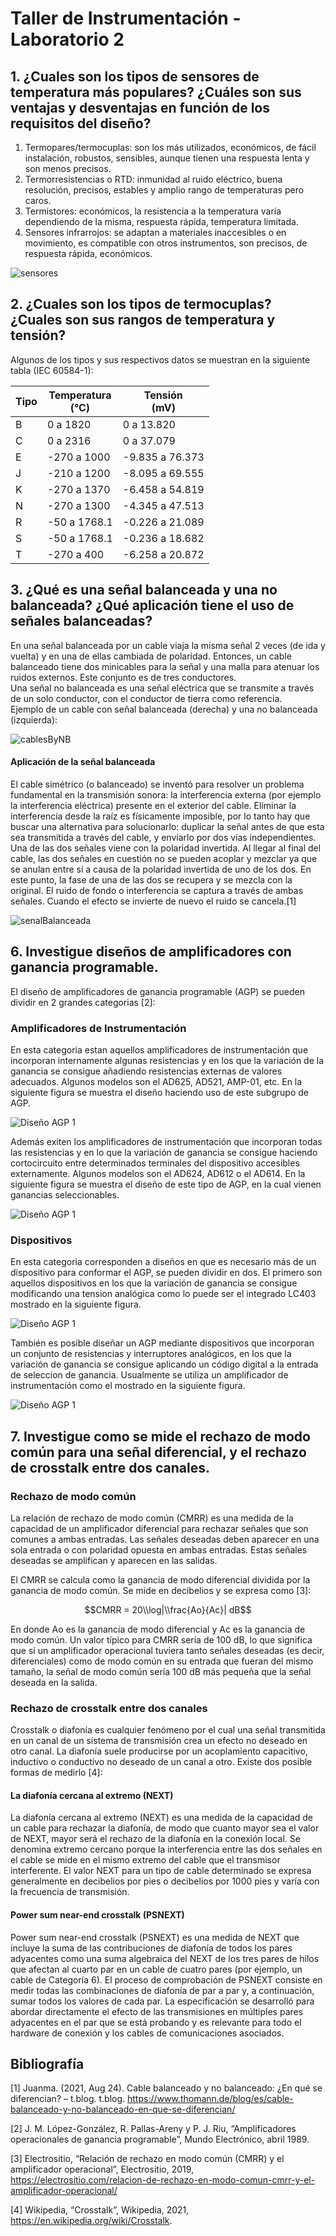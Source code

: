 # Taller de Instrumentación - Laboratorio 2

## 1. ¿Cuales son los tipos de sensores de temperatura más populares? ¿Cuáles son sus ventajas y desventajas en función de los requisitos del diseño? 
1. Termopares/termocuplas: son los más utilizados, económicos, de fácil instalación, robustos, sensibles, aunque tienen una respuesta lenta y son menos precisos.
1. Termorresistencias o RTD: inmunidad al ruido eléctrico, buena resolución, precisos, estables y amplio rango de temperaturas pero caros. 
1. Termistores: económicos, la resistencia a la temperatura varía dependiendo de la misma, respuesta rápida, temperatura limitada. 
1. Sensores infrarrojos: se adaptan a materiales inaccesibles o en movimiento, es compatible con otros instrumentos, son precisos, de respuesta rápida, económicos.

![sensores](https://github.com/AndreyMZ20/Taller_Instru_Lab2/blob/main/Img/sensores.png)

## 2.	¿Cuales son los tipos de termocuplas? ¿Cuales son sus rangos de temperatura y tensión? 

Algunos de los tipos y sus respectivos datos se muestran en la siguiente tabla (IEC 60584-1): 

|Tipo|Temperatura<br>(°C)|Tensión<br>(mV)|
| -- |   -------- |  -----------  |
|B   |  0 a 1820  |   0 a 13.820  |
|C   |  0 a 2316  |  0 a 37.079   |
|E   | -270 a 1000|-9.835 a 76.373|
|J   | -210 a 1200|-8.095 a 69.555|
|K   | -270 a 1370|-6.458 a 54.819|
|N   | -270 a 1300|-4.345 a 47.513|
|R   |-50 a 1768.1|-0.226 a 21.089|
|S   |-50 a 1768.1|-0.236 a 18.682|
|T   | -270 a 400 |-6.258 a 20.872|

## 3.	¿Qué es una señal balanceada y una no balanceada? ¿Qué aplicación tiene el uso de señales balanceadas?

En una señal balanceada por un cable viaja la misma señal 2 veces (de ida y vuelta) y en una de ellas cambiada de polaridad. Entonces, un cable balanceado tiene dos minicables para la señal y una malla para atenuar los ruidos externos. Este conjunto es de tres conductores. <br>
Una señal no balanceada es una señal eléctrica que se transmite a través de un solo conductor, con el conductor de tierra como referencia.
<br>Ejemplo de un cable con señal balanceada (derecha) y una no balanceada (izquierda):

![cablesByNB](https://github.com/AndreyMZ20/Taller_Instru_Lab2/blob/main/Img/cablesByNB.png)

#### Aplicación de la señal balanceada

El cable simétrico (o balanceado) se inventó para resolver un problema fundamental en la transmisión sonora:  la interferencia externa (por ejemplo la interferencia eléctrica) presente en el exterior del cable. Eliminar la interferencia desde la raíz es físicamente imposible, por lo tanto hay que buscar una alternativa para solucionarlo: duplicar la señal antes de que esta sea transmitida a través del cable, y enviarlo por dos vías independientes. Una de las dos señales viene con la polaridad invertida.
Al llegar al final del cable, las dos señales en cuestión no se pueden acoplar y mezclar ya que se anulan entre sí a causa de la polaridad invertida de uno de los dos. En este punto, la fase de una de las dos se recupera y se mezcla con la original. El ruido de fondo o interferencia se captura a través de ambas señales. Cuando el efecto se invierte de nuevo el ruido se cancela.[1]

![senalBalanceada](https://github.com/AndreyMZ20/Taller_Instru_Lab2/blob/main/Img/senalBalanceada.png)

## 6. Investigue diseños de amplificadores con ganancia programable.
El diseño de amplificadores de ganancia programable (AGP) se pueden dividir en 2 grandes categorias [2]:

### Amplificadores de Instrumentación 

En esta categoria estan aquellos amplificadores de instrumentación que incorporan internamente algunas resistencias y en los que la variación de la ganancia se consigue añadiendo resistencias externas de valores adecuados. Algunos modelos son el AD625, AD521, AMP-01, etc. En la siguiente figura se muestra el diseño haciendo uso de este subgrupo de AGP.

![Diseño AGP 1](https://github.com/AndreyMZ20/Taller_Instru_Lab2/blob/main/Img/Ampli1.png)

Además exiten los amplificadores de instrumentación que incorporan todas las resistencias y en lo que la variación de ganancia se consigue haciendo cortocircuito entre determinados terminales del dispositivo accesibles externamente. Algunos modelos son el AD624, AD612 o el AD614. En la siguiente figura se muestra el diseño de este tipo de AGP, en la cual vienen ganancias seleccionables.

![Diseño AGP 1](https://github.com/AndreyMZ20/Taller_Instru_Lab2/blob/main/Img/Ampli2.png)

### Dispositivos

En esta categoria corresponden a diseños en que es necesario más de un dispositivo para conformar el AGP, se pueden dividir en dos. El primero son aquellos dispositivos en los que la variación de ganancia se consigue modificando una tension analógica como lo puede ser el integrado LC403 mostrado en la siguiente figura.

![Diseño AGP 1](https://github.com/AndreyMZ20/Taller_Instru_Lab2/blob/main/Img/Ampli3.png)

También es posible diseñar un AGP mediante dispositivos que incorporan un conjunto de resistencias y interruptores analógicos, en los que la variación de ganancia se consigue aplicando un código digital a la entrada de seleccion de ganancia. Usualmente se utiliza un amplificador de instrumentación como el mostrado en la siguiente figura.

![Diseño AGP 1](https://github.com/AndreyMZ20/Taller_Instru_Lab2/blob/main/Img/Ampli4.png)

## 7. Investigue como se mide el rechazo de modo común para una señal diferencial, y el rechazo de crosstalk entre dos canales.

### Rechazo de modo común 
La relación de rechazo de modo común (CMRR) es una medida de la capacidad de un amplificador diferencial para rechazar señales que son comunes a ambas entradas. Las señales deseadas deben aparecer en una sola entrada o con polaridad opuesta en ambas entradas. Estas señales deseadas se amplifican y aparecen en las salidas.

El CMRR se calcula como la ganancia de modo diferencial dividida por la ganancia de modo común. Se mide en decibelios y se expresa como [3]: 

$$CMRR = 20\\log|\\frac{Ao}{Ac}| dB$$

En donde Ao es la ganancia de modo diferencial y Ac es la ganancia de modo común. Un valor típico para CMRR sería de 100 dB, lo que significa que si un amplificador operacional tuviera tanto señales deseadas (es decir, diferenciales) como de modo común en su entrada que fueran del mismo tamaño, la señal de modo común sería 100 dB más pequeña que la señal deseada en la salida.

### Rechazo de crosstalk entre dos canales

Crosstalk o diafonía es cualquier fenómeno por el cual una señal transmitida en un canal de un sistema de transmisión crea un efecto no deseado en otro canal. La diafonía suele producirse por un acoplamiento capacitivo, inductivo o conductivo no deseado de un canal a otro. Existe dos posible formas de medirlo [4]:

#### La diafonía cercana al extremo (NEXT)

La diafonía cercana al extremo (NEXT) es una medida de la capacidad de un cable para rechazar la diafonía, de modo que cuanto mayor sea el valor de NEXT, mayor será el rechazo de la diafonía en la conexión local. Se denomina extremo cercano porque la interferencia entre las dos señales en el cable se mide en el mismo extremo del cable que el transmisor interferente. El valor NEXT para un tipo de cable determinado se expresa generalmente en decibelios por pies o decibelios por 1000 pies y varía con la frecuencia de transmisión.

#### Power sum near-end crosstalk (PSNEXT)

Power sum near-end crosstalk (PSNEXT) es una medida de NEXT que incluye la suma de las contribuciones de diafonía de todos los pares adyacentes como una suma algebraica del NEXT de los tres pares de hilos que afectan al cuarto par en un cable de cuatro pares (por ejemplo, un cable de Categoría 6). El proceso de comprobación de PSNEXT consiste en medir todas las combinaciones de diafonía de par a par y, a continuación, sumar todos los valores de cada par. La especificación se desarrolló para abordar directamente el efecto de las transmisiones en múltiples pares adyacentes en el par que se está probando y es relevante para todo el hardware de conexión y los cables de comunicaciones asociados.


## Bibliografía
 [1] Juanma. (2021, Aug 24). Cable balanceado y no balanceado: ¿En qué se diferencian? – t.blog. t.blog. https://www.thomann.de/blog/es/cable-balanceado-y-no-balanceado-en-que-se-diferencian/
 
 [2] J. M. López-González, R. Pallas-Areny y P. J. Riu, “Amplificadores operacionales de ganancia programable”, Mundo Electrónico, abril 1989.
 
 [3] Electrositio, “Relación de rechazo en modo común (CMRR) y el amplificador operacional”, Electrositio, 2019, https://electrositio.com/relacion-de-rechazo-en-modo-comun-cmrr-y-el-amplificador-operacional/
 
 [4] Wikipedia, “Crosstalk”, Wikipedia, 2021, https://en.wikipedia.org/wiki/Crosstalk.